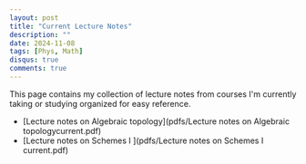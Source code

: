 ```yaml
---
layout: post
title: "Current Lecture Notes"
description: ""
date: 2024-11-08
tags: [Phys, Math]
disqus: true
comments: true
--- 
```

<!--more-->
This page contains my collection of lecture notes from courses I'm currently taking or studying organized for easy reference. 

+ [Lecture notes on Algebraic topology](pdfs/Lecture notes on Algebraic topologycurrent.pdf)
+ [Lecture notes on Schemes I ](pdfs/Lecture notes on Schemes I current.pdf)

